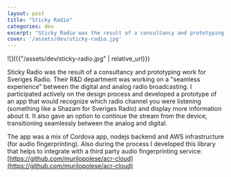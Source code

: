 ```yaml
---
layout: post
title: "Sticky Radio"
categories: dev
excerpt: "Sticky Radio was the result of a consultancy and prototyping work for Sveriges Radio Ressearch and Development department. The goal was to explore the idea of what could be a \"seamless experience\" between digital and traditional radio broadcasting."
cover: '/assets/dev/sticky-radio.jpg'
---
```


![]({{"/assets/dev/sticky-radio.jpg" | relative_url}})

Sticky Radio was the result of a consultancy and prototyping work for Sveriges Radio. Their R&D department was working on a "seamless experience" between the digital and analog radio broadcasting. I participated actively on the design process and developed a prototype of an app that would recognize which radio channel you were listening (something like a Shazam for Sveriges Radio) and display more information about it. It also gave an option to continue the stream from the device, transitioning seamlessly between the analog and digital.

The app was a mix of Cordova app, nodejs backend and AWS infrastructure (for audio fingerprinting). Also during the process I developed this library that helps to integrate with a third party audio fingerprinting service: [https://github.com/murilopolese/acr-cloud](https://github.com/murilopolese/acr-cloud)
